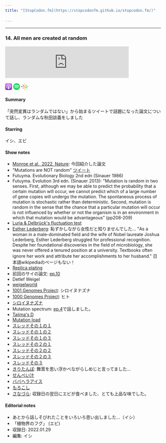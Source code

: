 ```yaml
---
title: "[StopCodon.fm](https://stopcodonfm.github.io/stopcodon.fm/)"

---
```

-------

### 14. All men are created at random 

<iframe src="https://anchor.fm/stopcodon/embed/episodes/14--All-men-are-created-at-random-e1dloro" height="102px" width="400px" frameborder="0" scrolling="no"></iframe>

[<img src="https://raw.githubusercontent.com/StopCodonfm/stopcodon/main/logos/apple-podcasts.png" width="22px">](https://podcasts.apple.com/jp/podcast/14-all-men-are-created-at-random/id1572672009?i=1000549429623)
[<img src="https://raw.githubusercontent.com/StopCodonfm/stopcodon/main/logos/spotify.png" width="22px">](https://open.spotify.com/episode/6QVQ7y0MsMSkmG7No4VsIN?si=48a0505cbd914d55)
[<img src="https://raw.githubusercontent.com/StopCodonfm/stopcodon/main/logos/google-podcasts.png" width="22px">](https://podcasts.google.com/feed/aHR0cHM6Ly9hbmNob3IuZm0vcy81YjY0MGVhMC9wb2RjYXN0L3Jzcw/episode/M2IzZTE0NGUtOTBjZi00YzM2LWE0YjUtMjBlYTQ0OGYxMDVl?sa=X&ved=0CAUQkfYCahcKEwjg2NGC4tn1AhUAAAAAHQAAAAAQAQ)

#### Summary
「突然変異はランダムではない」から始まるツイートで話題になった論文について話し、ランダムな秋田談義をしました

#### Starring
イシ、エビ

#### Show notes

+ [Monroe et al., 2022, Nature](https://www.nature.com/articles/s41586-021-04269-6): 今回紹介した論文
+ "Mutations are NOT random" [ツイート](https://twitter.com/Grey_Monroe/status/1481298489191837701)
+ Futuyma. Evolutionary Biology 2nd edn (Sinauer 1986)
+ Futuyma. Evolution 3rd edn. (Sinauer 2013): "Mutation is random in two senses. First, although we may be able to predict the probability that a certain mutation will occur, we cannot predict which of a large number of gene copies will undergo the mutation. The spontaneous process of mutation is stochastic rather than deterministic. Second, mutation is random in the sense that the chance that a particular mutation will occur is not influenced by whether or not the organism is in an environment in which that mutation would be advantageous” (pp208-209)
+ [Luria & Delbrück's fluctuation test](https://en.wikipedia.org/wiki/Luria%E2%80%93Delbr%C3%BCck_experiment)
+ [Esther Lederberg](https://en.wikipedia.org/wiki/Esther_Lederberg): 恥ずかしながら女性だと知りませんでした… "As a woman in a male-dominated field and the wife of Nobel laureate Joshua Lederberg, Esther Lederberg struggled for professional recognition. Despite her foundational discoveries in the field of microbiology, she was never offered a tenured position at a university. Textbooks often ignore her work and attribute her accomplishments to her husband." 日本語wikipediaのページもない！
+ [Replica plating](https://en.wikipedia.org/wiki/Replica_plating) 
+ 前回のサイの論文: [ep.10](https://stopcodonfm.github.io/stopcodon/episodes/010.html)
+ Detlef Weigel
+ [weigelworld](https://weigelworld.org/)
+ [1001 Genomes Project](https://1001genomes.org/): シロイヌナズナ
+ [1000 Genomes Project](https://www.internationalgenome.org/): ヒト
+ [シロイヌナズナ](https://ja.wikipedia.org/wiki/%E3%82%B7%E3%83%AD%E3%82%A4%E3%83%8C%E3%83%8A%E3%82%BA%E3%83%8A)
+ Mutation spectrum: [ep.4](https://stopcodonfm.github.io/stopcodon/episodes/004.html)で話しました。
+ [Tajima's D](https://www.s.u-tokyo.ac.jp/ja/story/newsletter/keywords/38/06.html)
+ [Mutation load](https://en.wikipedia.org/wiki/Genetic_load)
+ [スレッドその１の１](https://twitter.com/molly_przew/status/1481369359402606592)
+ [スレッドその１の２](https://twitter.com/PlantEvolution/status/1481407461571629056)
+ [スレッドその１の３](https://twitter.com/RELenski/status/1481432905507299328)
+ [スレッドその２の１](https://twitter.com/3rdreviewer/status/1481326554089205768)
+ [スレッドその２の２](https://twitter.com/PdraicFlood/status/1481335840341118989)
+ [スレッドその２の３](https://twitter.com/Haoran_Cai/status/1481727491047780352)
+ [スレッドその３](https://twitter.com/fragmites/status/1481352301247746051)
+ [きりたんぽ](https://ja.wikipedia.org/wiki/きりたんぽ): 舞茸を思い浮かべながらしめじと言ってました…
+ [せんべい汁](https://ja.wikipedia.org/wiki/せんべい汁)
+ [ババヘラアイス](https://ja.wikipedia.org/wiki/%E3%83%90%E3%83%90%E3%83%98%E3%83%A9)
+ [もろこし](https://ja.wikipedia.org/wiki/%E3%82%82%E3%82%8D%E3%81%93%E3%81%97)
+ [さなづら](https://ja.wikipedia.org/wiki/%E3%81%95%E3%81%AA%E3%81%A5%E3%82%89): 収録日の翌日にエビが食べました、とても上品な味でした。


#### Editorial notes
- あとから話しそびれたことをいろいろ思い出しました…（イシ）
- 「植物界のフグ」 (エビ)
- 収録日: 2022.01.29
- 編集: イシ


